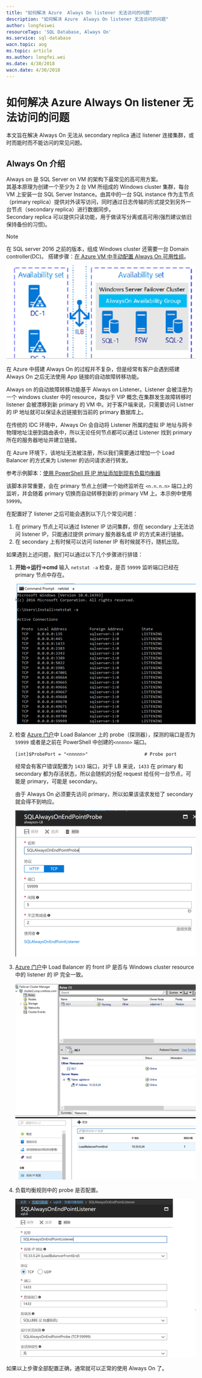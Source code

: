 ```yaml
---
title: "如何解决 Azure  Always On listener 无法访问的问题"
description: "如何解决 Azure  Always On listener 无法访问的问题"
author: longfeiwei
resourceTags: 'SQL Database, Always On'
ms.service: sql-database
wacn.topic: aog
ms.topic: article
ms.author: longfei.wei
ms.date: 4/30/2018
wacn.date: 4/30/2018
---
```


# 如何解决 Azure  Always On listener 无法访问的问题

本文旨在解决 Always On 无法从 secondary replica 通过 listener 连接集群，或时而能时而不能访问的常见问题。

## Always On 介绍

Always on 是 SQL Server on VM 的架构下最常见的高可用方案。<br>
其基本原理为创建一个至少为 2 台 VM 所组成的 Windows cluster 集群，每台 VM 上安装一台 SQL Server Instance。由其中的一台 SQL instance 作为主节点（primary replica）提供对外读写访问，同时通过日志传输的形式提交到另外一台节点（secondary replica）进行数据同步。<br>
Secondary replica 可以提供只读功能，用于做读写分离或高可用(强烈建议依旧保持备份的习惯)。

> [!NOTE]
> 在 SQL server 2016 之前的版本，组成 Windows cluster 还需要一台 Domain controller(DC)。
搭建步骤：[在 Azure VM 中手动配置 Always On 可用性组](https://docs.azure.cn/zh-cn/virtual-machines/windows/sql/virtual-machines-windows-portal-sql-availability-group-tutorial)。

![01](media/aog-sql-database-howto-solve-always-on-cannot-access/01.png)

在 Azure 中搭建 Always On 的过程并不复杂，但是经常有客户会遇到搭建 Always On 之后无法使用 App 链接的自动故障转移功能。

Always on 的自动故障转移功能基于 Always on Listener。Listener 会被注册为一个 windows cluster 中的 resource，类似于 VIP 概念;在集群发生故障转移时 listener 会被漂移到新 primary 的 VM 中。对于客户端来说，只需要访问 Listner 的 IP 地址就可以保证永远链接到当前的 primary 数据库上。

在传统的 IDC 环境中，Always On 会自动将 Listener 所属的虚拟 IP 地址与网卡物理地址注册到路由表中，所以无论任何节点都可以通过 Listener 找到 primary 所在的服务器地址并建立链接。

在 Azure 环境下，该地址无法被注册，所以我们需要通过增加一个 Load Balancer 的方式来为 Listener 的访问请求进行转发。

参考示例脚本：[使用 PowerShell 将 IP 地址添加到现有负载均衡器](https://docs.azure.cn/zh-cn/virtual-machines/windows/sql/virtual-machines-windows-portal-sql-ps-alwayson-int-listener)

该脚本非常重要，会在 primary 节点上创建一个始终监听在 `<n.n.n.n>` 端口上的监听，并会随着 primary 切换而自动转移到新的 primary VM 上。本示例中使用 `59999`。

在配置好了 listener 之后可能会遇到以下几个常见问题：

1. 在 primary 节点上可以通过 listener IP 访问集群，但在 secondary 上无法访问 listener IP，只能通过提供 primary 服务器名或 IP 的方式来进行链接。
2. 在 secondary 上有时候可以访问 listener IP 有时候就不行，随机出现。

如果遇到上述问题，我们可以通过以下几个步骤进行排错：

1. **开始**=>**运行**=>**cmd** 输入 `netstat -a` 检查，是否 `59999` 监听端口已经在 primary 节点中存在。

    ![02](media/aog-sql-database-howto-solve-always-on-cannot-access/02.png)

2. 检查 [Azure 门户](https://portal.azure.cn)中 Load Balancer 上的 probe（探测器），探测的端口是否为 `59999` 或者是之前在 PowerShell 中创建的`<nnnnn>` 端口。

    ```
    [int]$ProbePort = "<nnnnn>"                     # Probe port 
    ```

    经常会有客户错误配置为 `1433` 端口，对于 LB 来说，`1433` 在 primary 和 secondary 都为存活状态，所以会随机的分配 request 给任何一台节点，可能是 primary，可能是 secondary。

    由于 Always On 必须要先访问 primary，所以如果该请求发给了 secondary 就会得不到响应。

    ![03](media/aog-sql-database-howto-solve-always-on-cannot-access/03.png)

3. [Azure 门户](https://portal.azure.cn)中 Load Balancer 的 front IP 是否与 Windows cluster resource 中的 listener 的 IP 完全一致。

    ![04](media/aog-sql-database-howto-solve-always-on-cannot-access/04.png)
    ![05](media/aog-sql-database-howto-solve-always-on-cannot-access/05.png)

4. 负载均衡规则中的 probe 是否配置。

    ![06](media/aog-sql-database-howto-solve-always-on-cannot-access/06.png)

如果以上步骤全部配置正确，通常就可以正常的使用 Always On 了。